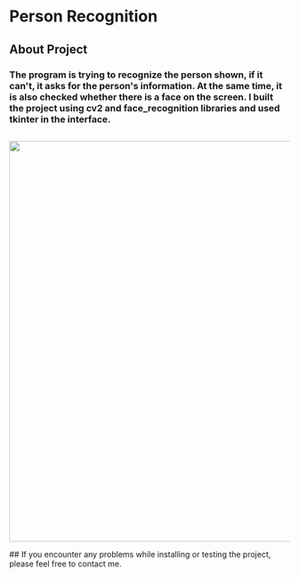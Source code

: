 # Person Recognition

## About Project
### The program is trying to recognize the person shown, if it can't, it asks for the person's information. At the same time, it is also checked whether there is a face on the screen. I built the project using cv2 and face_recognition libraries and used tkinter in the interface.
## 
<p align="center">
  <img src="https://github.com/meteahmetyakar/person-recognition-and-tkinter-GUI/blob/main/example.gif" width="1280" height="720" /> 
</p> 
## If you encounter any problems while installing or testing the project, please feel free to contact me.
